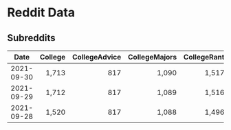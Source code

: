 # Reddit Data

## Subreddits

| Date       | College | CollegeAdvice | CollegeMajors | CollegeRant | GradSchool | Total |
|:----------:|--------:|--------------:|--------------:|------------:|-----------:|------:|
| 2021-09-30 |   1,713 |           817 |         1,090 |       1,517 |      1,417 | 6,554 |
| 2021-09-29 |   1,712 |           817 |         1,089 |       1,516 |      1,416 | 6,550 |
| 2021-09-28 |   1,520 |           817 |         1,088 |       1,496 |      1,376 | 6,297 |

